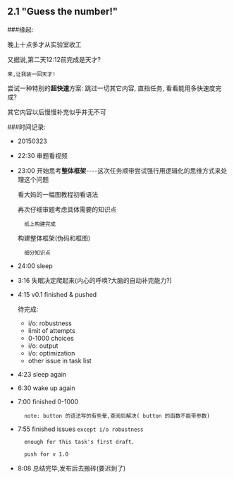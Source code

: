 ## 2.1 "Guess the number!"

###缘起:

晚上十点多才从实验室收工

又据说,第二天12:12前完成是天才?

`来,让我装一回天才!`

尝试一种特别的**超快速**方案: 跳过一切其它内容, 直指任务, 看看能用多快速度完成?

其它内容以后慢慢补充似乎并无不可


###时间记录: 

- 20150323 

- 22:30 审题看视频

- 23:00 开始思考**整体框架**----这次任务顺带尝试强行用逻辑化的思维方式来处理这个问题

    看大妈的一幅图教程初看语法

    再次仔细审题考虑具体需要的知识点

	    纸上构建完成
	
    构建整体框架(伪码和框图)

		细分知识点


- 24:00 sleep

- 3:16 失眠决定爬起来(内心的呼唤?大脑的自动补完能力?)

- 4:15 v0.1 finished & pushed

	待完成:

	- i/o: robustness
	- limit of attempts
	- 0-1000 choices
	- i/o: output
	- i/o: optimization
	- other issue in task list

- 4:23 sleep again 

- 6:30 wake up again

- 7:00 finished 0-1000

		note: button 的语法写的有些晕,查阅后解决( button 的函数不能带参数)
	
- 7:55 finished issues `except i/o robustness`

		enough for this task's first draft.
	
		push for v 1.0

- 8:08 总结完毕,发布后去搬砖(要迟到了)